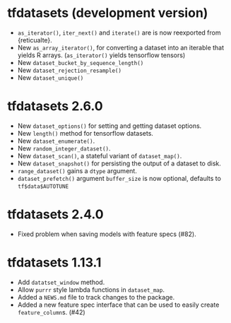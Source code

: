 # tfdatasets (development version)

- `as_iterator()`, `iter_next()` and `iterate()` are is now reexported from {reticualte}.
- New `as_array_iterator()`, for converting a dataset into an iterable that yields R arrays.
  (`as_iterator()` yields tensorflow tensors)
- New `dataset_bucket_by_sequence_length()`
- New `dataset_rejection_resample()`
- New `dataset_unique()`

# tfdatasets 2.6.0

- New `dataset_options()` for setting and getting dataset options.
- New `length()` method for tensorflow datasets.
- New `dataset_enumerate()`.
- New `random_integer_dataset()`.
- New `dataset_scan()`, a stateful variant of `dataset_map()`.
- New `dataset_snapshot()` for persisting the output of a dataset to disk.
- `range_dataset()` gains a `dtype` argument.
- `dataset_prefetch()` argument `buffer_size` is now optional, defaults to `tf$data$AUTOTUNE`

# tfdatasets 2.4.0

- Fixed problem when saving models with feature specs (#82).

# tfdatasets 1.13.1

* Add `datatset_window` method.
* Allow `purrr` style lambda functions in `dataset_map`.
* Added a `NEWS.md` file to track changes to the package.
* Added a new feature spec interface that can be used to easily create `feature_column`s. (#42)
